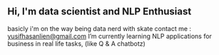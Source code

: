 ## Hi, I'm data scientist and NLP Enthusiast
basicly i'm on the way being data nerd with skate
contact me : yusifhasanlien@gmail.com
 I’m currently learning NLP applications for  business in real life tasks, (like Q & A chatbotz)

<!--
**yusif-hasanli/yusif-hasanli** is a ✨ _special_ ✨ repository because its `README.md` (this file) appears on your GitHub profile.

Here are some ideas to get you started:

- 🔭 I’m currently working on ...
- 🌱 I’m currently learning ...
- 👯 I’m looking to collaborate on ...
- 🤔 I’m looking for help with ...
- 💬 Ask me about ...
- 📫 How to reach me: ...
- 😄 Pronouns: ...
- ⚡ Fun fact: ...
-->
